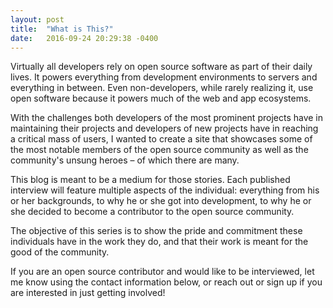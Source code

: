 ```yaml
---
layout: post
title:  "What is This?"
date:   2016-09-24 20:29:38 -0400
---
```


Virtually all developers rely on open source software as part of their daily
lives. It powers everything from development environments to servers and
everything in between. Even non-developers, while rarely realizing it, use open
software because it powers much of the web and app ecosystems.

With the challenges both developers of the most prominent projects have in
maintaining their projects and developers of new projects have in reaching a
critical mass of users, I wanted to create a site that showcases some of the
most notable members of the open source community as well as the community's
unsung heroes – of which there are many.

This blog is meant to be a medium for those stories. Each published interview
will feature multiple aspects of the individual: everything from his or her
backgrounds, to why he or she got into development, to why he or she decided to
become a contributor to the open source community.

The objective of this series is to show the pride and commitment these
individuals have in the work they do, and that their work is meant for the good
of the community.

If you are an open source contributor and would like to be interviewed, let me
know using the contact information below, or reach out or sign up if you are
interested in just getting involved!
